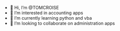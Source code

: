 - 👋 Hi, I’m @TOMCROISE
- 👀 I’m interested in accounting apps
- 🌱 I’m currently learning python and vba
- 💞️ I’m looking to collaborate on administration apps


<!---
TOMCROISE/TOMCROISE is a ✨ special ✨ repository because its `README.md` (this file) appears on your GitHub profile.
You can click the Preview link to take a look at your changes.
--->
